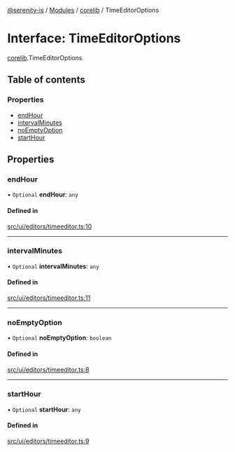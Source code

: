 [@serenity-is](../README.md) / [Modules](../modules.md) / [corelib](../modules/corelib.md) / TimeEditorOptions

# Interface: TimeEditorOptions

[corelib](../modules/corelib.md).TimeEditorOptions

## Table of contents

### Properties

- [endHour](corelib.TimeEditorOptions.md#endhour)
- [intervalMinutes](corelib.TimeEditorOptions.md#intervalminutes)
- [noEmptyOption](corelib.TimeEditorOptions.md#noemptyoption)
- [startHour](corelib.TimeEditorOptions.md#starthour)

## Properties

### endHour

• `Optional` **endHour**: `any`

#### Defined in

[src/ui/editors/timeeditor.ts:10](https://github.com/serenity-is/serenity/blob/master/packages/corelib/src/ui/editors/timeeditor.ts#line&#x3D;10)

___

### intervalMinutes

• `Optional` **intervalMinutes**: `any`

#### Defined in

[src/ui/editors/timeeditor.ts:11](https://github.com/serenity-is/serenity/blob/master/packages/corelib/src/ui/editors/timeeditor.ts#line&#x3D;11)

___

### noEmptyOption

• `Optional` **noEmptyOption**: `boolean`

#### Defined in

[src/ui/editors/timeeditor.ts:8](https://github.com/serenity-is/serenity/blob/master/packages/corelib/src/ui/editors/timeeditor.ts#line&#x3D;8)

___

### startHour

• `Optional` **startHour**: `any`

#### Defined in

[src/ui/editors/timeeditor.ts:9](https://github.com/serenity-is/serenity/blob/master/packages/corelib/src/ui/editors/timeeditor.ts#line&#x3D;9)
